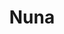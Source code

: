 ---
title:  "Nuna"
metadate: "hide"
categories: [ Participant, UI ]
image: "/assets/images/placeholder.png"
---